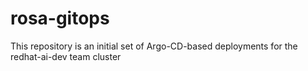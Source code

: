 # rosa-gitops
This repository is an initial set of Argo-CD-based deployments for the redhat-ai-dev team cluster

